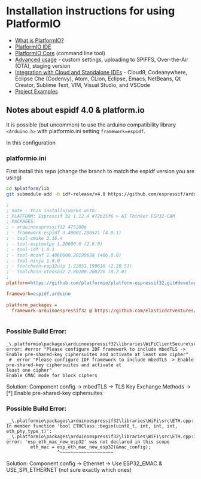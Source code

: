 Installation instructions for using PlatformIO
=================================================

- [What is PlatformIO?](https://docs.platformio.org/en/latest/what-is-platformio.html?utm_source=github&utm_medium=arduino-esp32)
- [PlatformIO IDE](https://platformio.org/platformio-ide?utm_source=github&utm_medium=arduino-esp32)
- [PlatformIO Core](https://docs.platformio.org/en/latest/core.html?utm_source=github&utm_medium=arduino-esp32) (command line tool)
- [Advanced usage](https://docs.platformio.org/en/latest/platforms/espressif32.html?utm_source=github&utm_medium=arduino-esp32) -
  custom settings, uploading to SPIFFS, Over-the-Air (OTA), staging version
- [Integration with Cloud and Standalone IDEs](https://docs.platformio.org/en/latest/ide.html?utm_source=github&utm_medium=arduino-esp32) -
  Cloud9, Codeanywhere, Eclipse Che (Codenvy), Atom, CLion, Eclipse, Emacs, NetBeans, Qt Creator, Sublime Text, VIM, Visual Studio, and VSCode
- [Project Examples](https://docs.platformio.org/en/latest/platforms/espressif32.html?utm_source=github&utm_medium=arduino-esp32#examples)

## Notes about espidf 4.0 & platform.io
 
It is possible (but uncommon) to use the arduino compatibility library `<Arduino.h>` with platformio.ini setting `framework=espidf`.

In this configuration

### platformio.ini
First install this repo (change the branch to match the espidf version you are using)
```bash
cd $platform/lib
git submodule add -b idf-release/v4.0 https://github.com/espressif/arduino-esp32.git
```

```platformio.ini
;
; note - this installs/works with: 
; PLATFORM: Espressif 32 1.12.4 #72b15f6 > AI Thinker ESP32-CAM
; PACKAGES:
; - arduinoespressif32 475208e
; - framework-espidf 3.40001.200521 (4.0.1)
; - tool-cmake 3.16.4
; - tool-esptoolpy 1.20600.0 (2.6.0)
; - tool-idf 1.0.1
; - tool-mconf 1.4060000.20190628 (406.0.0)
; - tool-ninja 1.9.0
; - toolchain-esp32ulp 1.22851.190618 (2.28.51)
; - toolchain-xtensa32 2.80200.200226 (8.2.0)
;
platform=https://github.com/platformio/platform-espressif32.git#develop

framework=espidf,arduino
  
platform_packages =
  framework-arduinoespressif32 @ https://github.com/elasticdotventures/arduino-esp32.git#idf-release/v4.0 
 
```

### Possible Build Error:

```
_\.platformio\packages\arduinoespressif32\libraries\WiFiClientSecure\src\ssl_client.cpp:23:4: error: #error "Please configure IDF framework to include mbedTLS -> Enable pre-shared-key ciphersuites and activate at least one cipher"
 #  error "Please configure IDF framework to include mbedTLS -> Enable pre-shared-key ciphersuites and activate at 
least one cipher"
Enable CMAC mode for block ciphers   
```
Solution: Component config -> mbedTLS -> TLS Key Exchange Methods -> [*] Enable pre-shared-key ciphersuites

### Possible Build Error:

```
__\.platformio\packages\arduinoespressif32\libraries\WiFi\src\ETH.cpp: In member function 'bool ETHClass::begin(uint8_t, int, int, int, eth_phy_type_t)':
__\.platformio\packages\arduinoespressif32\libraries\WiFi\src\ETH.cpp:160:19: error: 'esp_eth_mac_new_esp32' was not declared in this scope
         eth_mac = esp_eth_mac_new_esp32(&mac_config);
                   ^~~~~~~~~~~~~~~~~~~~~
```
Solution: Component config -> Ethernet -> Use ESP32_EMAC & USE_SPI_ETHERNET  (not sure exactly which ones)

                   
